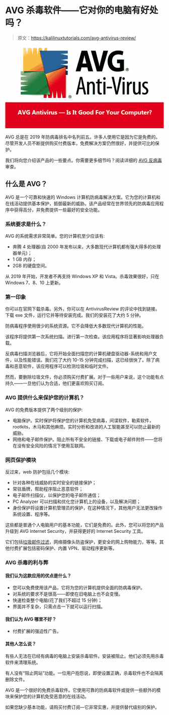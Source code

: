 # AVG 杀毒软件——它对你的电脑有好处吗？

> 原文：<https://kalilinuxtutorials.com/avg-antivirus-review/>

[![AVG Antivirus](img/b2f15d38ea7ed3a0ad47194fae1c2ec5.png "AVG Antivirus")](https://1.bp.blogspot.com/-J-c0wDOQEg8/XfH8J39K9tI/AAAAAAAAGU0/-RfttLpu7pcNYoRJuJEOfY6idrKUgDJ2ACLcBGAsYHQ/s1600/AVG%2BAntivirus.png)

AVG 总是在 2019 年防病毒排名中名列前五。许多人使用它是因为它是免费的。尽管开发人员不断提供购买付费版本，免费解决方案仍然很好，并提供可比的保护。

我们将向您介绍该产品的一些要点。你需要更多细节吗？阅读详细的 [AVG 反病毒](https://antivirus-review.com/avg-antivirus-review)审查。

## 什么是 AVG？

AVG 是一个可靠和快速的 Windows 计算机防病毒解决方案。它为您的计算机和在线活动提供基本保护，抵御最新的威胁。该产品经常在世界领先的防病毒应用程序中获得高分，并免费提供一些最好的安全功能。

### **系统要求是什么？**

AVG 的系统需求非常简单。您的计算机至少应该有:

*   奔腾 4 处理器(自 2000 年发布以来，大多数现代计算机都有强大得多的处理器单元)；
*   1 GB 内存；
*   2GB 的硬盘空间。

从 2019 年开始，开发者不再支持 Windows XP 和 Vista。杀毒效果很好，只在 Windows 7、8、10 上更新。

### **第一印象**

你可以在官网下载杀毒。另外，你可以在 AntivirusReview 的评论中找到链接。下载 exe 文件，运行它并等待安装完成。我们的安装花了大约 5 分钟。

防病毒程序使用很少的系统资源。它不会降低大多数现代计算机的性能。

该程序将提供第一次系统扫描。进行第一次检查。该应用程序将显著影响处理器负载。

反病毒扫描浏览器后，它将开始全面扫描您的计算机硬盘驱动器-系统和用户文件，以及性能错误。我们花了大约 10-15 分钟完成扫描，这已经很快了。除了病毒和恶意软件，该应用程序可以检测垃圾和临时文件。

然而，要删除垃圾文件，你必须购买付费扩展。对于一些用户来说，这个功能有点持久——一旦他们认为合适，他们更喜欢购买订阅。

### AVG 提供什么来保护您的计算机？

AVG 的免费版本提供了两个级别的保护:

*   电脑保护。实时保护将保护您的计算机免受病毒，间谍软件，勒索软件，rootkits，木马和其他麻烦。实时分析和改进的人工智能甚至可以防止最新的威胁。
*   网络和电子邮件保护。阻止所有不安全的链接、下载或电子邮件附件——您将在没有安全风险的情况下使用互联网。

### **网页保护模块**

反过来，web 防护包括几个模块:

*   针对各种在线威胁的实时安全的链接保护；
*   常驻盾牌，帮助程序阻止恶意软件；
*   电子邮件扫描仪，以保护您的电子邮件通信；
*   PC Analyzer 可以扫描和优化您计算机上的设备，以及解决问题；
*   身份保护将设置计算机管理员的保护，在这种情况下，其他用户无法更改操作系统设置、程序等。

这些都是普通个人电脑用户的基本功能，它们是免费的。此外，您可以将您的产品升级到 AVG Internet Security，并获得更好的 Internet Security 工具。

它们包括[垃圾邮件过滤](https://kalilinuxtutorials.com/phishing-attacks/)，网络摄像头防盗保护，更安全的网上购物能力，等等。其他付费扩展包括密码保护、内置 VPN、驱动程序更新等。

### **AVG 杀毒的利与弊**

#### **我们认为这款应用的优点是什么？**

*   您可以免费使用该产品，它将为您的计算机提供全面的防病毒保护。
*   对系统的要求不是很高——即使在旧电脑上也不会变慢。
*   快速检查整个电脑(花了我们不超过 15 分钟)；
*   界面并不复杂，只需点击一下就可以运行扫描。

#### 我们认为 AVG 哪里不好？

*   付费扩展的强迫性广告。

#### 其他人怎么说？

有些人无法在已经有病毒的电脑上安装杀毒软件。安装被阻止。他们必须先用杀毒软件来清理系统。

有人没有“阻止网站”功能。一位用户抱怨说，即使设置正确，杀毒软件也不会隔离删除文件。

AVG 是一个很好的免费杀毒软件。它使用可靠的防病毒软件或提供一些额外的模块来保护您的计算机免受恶意的在线活动。

如果您缺少基本功能，请购买付费订阅—它非常实惠，并提供替代级别的保护。